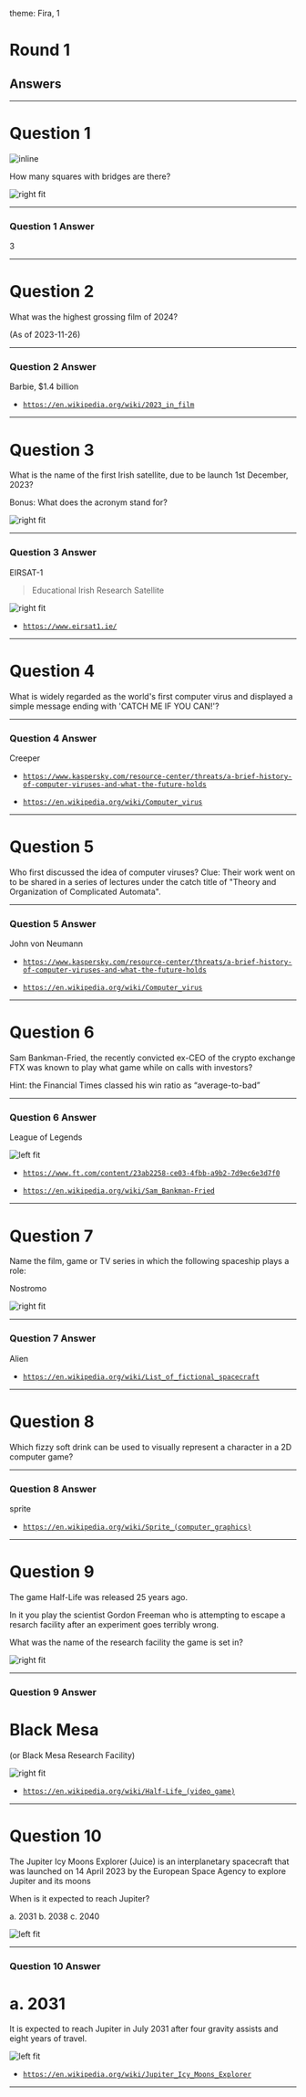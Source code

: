 theme: Fira, 1


# Round 1
## Answers

---


# Question 1
![inline](recaptcha-checkbox.png)

How many squares with bridges are there?



![right fit](recaptcha-1.png)


---
### Question 1 Answer

3




---

# Question 2
What was the highest grossing film of 2024?

(As of 2023-11-26)


---
### Question 2 Answer

Barbie, $1.4 billion




- [`https://en.wikipedia.org/wiki/2023_in_film`](https://en.wikipedia.org/wiki/2023_in_film)

---

# Question 3
What is the name of the first Irish satellite, due to be launch 1st December, 2023?

Bonus: What does the acronym stand for?



![right fit](eirsat.webp)


---
### Question 3 Answer

EIRSAT-1

> Educational Irish Research Satellite




![right fit](eirsat-launch.webp)




- [`https://www.eirsat1.ie/`](https://www.eirsat1.ie/)

---

# Question 4
What is widely regarded as the world's first computer virus and displayed a simple message ending with 'CATCH ME IF YOU CAN!'?

---
### Question 4 Answer

Creeper




- [`https://www.kaspersky.com/resource-center/threats/a-brief-history-of-computer-viruses-and-what-the-future-holds`](https://www.kaspersky.com/resource-center/threats/a-brief-history-of-computer-viruses-and-what-the-future-holds)

- [`https://en.wikipedia.org/wiki/Computer_virus`](https://en.wikipedia.org/wiki/Computer_virus)

---

# Question 5
Who first discussed the idea of computer viruses? Clue: Their work went on to be shared in a series of lectures under the catch title of "Theory and Organization of Complicated Automata".


---
### Question 5 Answer

John von Neumann




- [`https://www.kaspersky.com/resource-center/threats/a-brief-history-of-computer-viruses-and-what-the-future-holds`](https://www.kaspersky.com/resource-center/threats/a-brief-history-of-computer-viruses-and-what-the-future-holds)

- [`https://en.wikipedia.org/wiki/Computer_virus`](https://en.wikipedia.org/wiki/Computer_virus)

---

# Question 6
Sam Bankman-Fried, the recently convicted ex-CEO of the crypto exchange FTX was known to play what game while on calls with investors?

Hint: the Financial Times classed his win ratio as “average-to-bad”


---
### Question 6 Answer

League of Legends



![left fit](league-of-legends.jpg)




- [`https://www.ft.com/content/23ab2258-ce03-4fbb-a9b2-7d9ec6e3d7f0`](https://www.ft.com/content/23ab2258-ce03-4fbb-a9b2-7d9ec6e3d7f0)

- [`https://en.wikipedia.org/wiki/Sam_Bankman-Fried`](https://en.wikipedia.org/wiki/Sam_Bankman-Fried)

---

# Question 7
Name the film, game or TV series in which the following spaceship plays a role:

Nostromo



![right fit](nostromo.jpg)


---
### Question 7 Answer

Alien




- [`https://en.wikipedia.org/wiki/List_of_fictional_spacecraft`](https://en.wikipedia.org/wiki/List_of_fictional_spacecraft)

---

# Question 8
Which fizzy soft drink can be used to visually represent a character in a 2D computer game?


---
### Question 8 Answer

sprite




- [`https://en.wikipedia.org/wiki/Sprite_(computer_graphics)`](https://en.wikipedia.org/wiki/Sprite_(computer_graphics))

---

# Question 9
The game Half-Life was released 25 years ago.

In it you play the scientist Gordon Freeman who is attempting to escape a resarch facility after an experiment goes terribly wrong.

What was the name of the research facility the game is set in?



![right fit](half-life.jpg)


---
### Question 9 Answer

# Black Mesa

(or Black Mesa Research Facility)




![right fit](half-life-scientist.png)




- [`https://en.wikipedia.org/wiki/Half-Life_(video_game)`](https://en.wikipedia.org/wiki/Half-Life_(video_game))

---

# Question 10
The Jupiter Icy Moons Explorer (Juice) is an interplanetary spacecraft that was launched on 14 April 2023 by the European Space Agency to explore Jupiter and its moons

When is it expected to reach Jupiter?

a. 2031
b. 2038
c. 2040



![left fit](juice.png)


---
### Question 10 Answer

# a. 2031

It is expected to reach Jupiter in July 2031 after four gravity assists and eight years of travel.




![left fit](juice-logo.png)




- [`https://en.wikipedia.org/wiki/Jupiter_Icy_Moons_Explorer`](https://en.wikipedia.org/wiki/Jupiter_Icy_Moons_Explorer)

---
